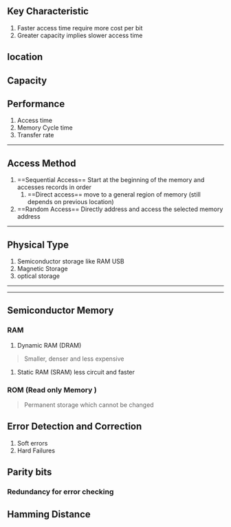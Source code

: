 ## Key Characteristic 

1. Faster access time require more cost per bit 
2. Greater capacity implies slower access time 

## location 

## Capacity 

## Performance

1. Access time 
2. Memory Cycle time 
3. Transfer rate 

---
## Access Method
1. ==Sequential Access== Start at the beginning of the memory and accesses records in order
	1. ==Direct access== move to a general region of memory (still depends on previous location)
2. ==Random Access== Directly address and access the selected memory address 

---
## Physical Type 
1. Semiconductor storage like RAM USB 
2. Magnetic Storage 
3. optical storage 

---
---
## Semiconductor Memory 

### RAM

1. Dynamic RAM (DRAM)
>Smaller, denser and less expensive 
1. Static RAM (SRAM)
less circuit and faster 

### ROM (Read only Memory )
> Permanent storage which cannot be changed 


## Error Detection and Correction 

1. Soft errors 
2. Hard Failures


## Parity bits 


### Redundancy for error checking


## Hamming Distance 
